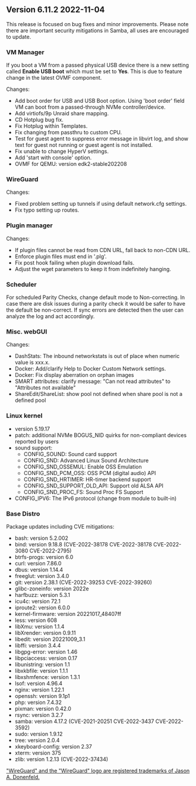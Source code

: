 ## Version 6.11.2 2022-11-04

This release is focused on bug fixes and minor improvements.  Please note there are important
security mitigations in Samba, all uses are encouraged to update.

### VM Manager

If you boot a VM from a passed physical USB device there is a new setting called **Enable USB boot** which
must be set to **Yes**.  This is due to feature change in the latest OVMF component.

Changes:

- Add boot order for USB and USB Boot option. Using 'boot order' field VM can boot from
a passed-through NVMe controller/device.
- Add virtiofs/9p Unraid share mapping.
- CD Hotplug bug fix.
- Fix Hotplug within Templates.
- Fix changing from passthru to custom CPU.
- Test for guest agent to suppress error message in libvirt log, and
show text for guest not running or guest agent is not installed.
- Fix unable to change HyperV settings.
- Add 'start with console' option.
- OVMF for QEMU: version edk2-stable202208

### WireGuard

Changes:

- Fixed problem setting up tunnels if using default network.cfg settings.
- Fix typo setting up routes.

### Plugin manager

Changes:

- If plugin files cannot be read from CDN URL, fall back to non-CDN URL.
- Enforce plugin files must end in '.plg'.
- Fix post hook failing when plugin download fails.
- Adjust the wget parameters to keep it from indefinitely hanging.

### Scheduler

For scheduled Parity Checks, change default mode to Non-correcting.  In case there are disk
issues during a parity check it would be safer to have the default be non-correct.  If sync errors
are detected then the user can analyze the log and act accordingly.

### Misc. webGUI

Changes:

- DashStats: The inbound networkstats is out of place when numeric value is xxx.x.
- Docker: Add/clarify Help to Docker Custom Network settings.
- Docker: Fix display aberration on orphan images
- SMART attributes: clarify message: "Can not read attributes" to "Attributes not available"
- ShareEdit/ShareList: show pool not defined when share pool is not a defined pool

### Linux kernel

- version 5.19.17
- patch: additional NVMe BOGUS_NID quirks for non-compliant devices reported by users
- sound support:
  - CONFIG_SOUND: Sound card support
  - CONFIG_SND: Advanced Linux Sound Architecture
  - CONFIG_SND_OSSEMUL: Enable OSS Emulation
  - CONFIG_SND_PCM_OSS: OSS PCM (digital audio) API
  - CONFIG_SND_HRTIMER: HR-timer backend support
  - CONFIG_SND_SUPPORT_OLD_API: Support old ALSA API
  - CONFIG_SND_PROC_FS: Sound Proc FS Support
- CONFIG_IPV6: The IPv6 protocol (change from module to built-in)

### Base Distro

Package updates including CVE mitigations:

- bash: version 5.2.002
- bind: version 9.18.8 (CVE-2022-38178 CVE-2022-38178 CVE-2022-3080 CVE-2022-2795)
- btrfs-progs: version 6.0
- curl: version 7.86.0
- dbus: version 1.14.4
- freeglut: version 3.4.0
- git: version 2.38.1 (CVE-2022-39253 CVE-2022-39260)
- glibc-zoneinfo: version 2022e
- harfbuzz: version 5.3.1
- icu4c: version 72.1
- iproute2: version 6.0.0
- kernel-firmware: version 20221017_48407ff
- less: version 608
- libXmu: version 1.1.4
- libXrender: version 0.9.11
- libedit: version 20221009_3.1
- libffi: version 3.4.4
- libgpg-error: version 1.46
- libpciaccess: version 0.17
- libunistring: version 1.1
- libxkbfile: version 1.1.1
- libxshmfence: version 1.3.1
- lsof: version 4.96.4
- nginx: version 1.22.1
- openssh: version 9.1p1
- php: version 7.4.32
- pixman: version 0.42.0
- rsync: version 3.2.7
- samba: version 4.17.2 (CVE-2021-20251 CVE-2022-3437 CVE-2022-3592)
- sudo: version 1.9.12
- tree: version 2.0.4
- xkeyboard-config: version 2.37
- xterm: version 375
- zlib: version 1.2.13 (CVE-2022-37434)

["WireGuard" and the "WireGuard" logo are registered trademarks of Jason A. Donenfeld.](https://www.wireguard.com/)